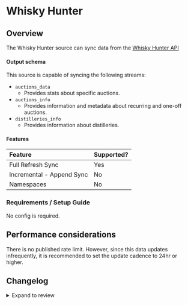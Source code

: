 # Whisky Hunter

## Overview

The Whisky Hunter source can sync data from the [Whisky Hunter API](https://whiskyhunter.net/api/)

#### Output schema

This source is capable of syncing the following streams:

- `auctions_data`
  - Provides stats about specific auctions.
- `auctions_info`
  - Provides information and metadata about recurring and one-off auctions.
- `distilleries_info`
  - Provides information about distilleries.

#### Features

| Feature                   | Supported? |
| :------------------------ | :--------- |
| Full Refresh Sync         | Yes        |
| Incremental - Append Sync | No         |
| Namespaces                | No         |

### Requirements / Setup Guide

No config is required.

## Performance considerations

There is no published rate limit. However, since this data updates infrequently, it is recommended to set the update cadence to 24hr or higher.

## Changelog

<details>
  <summary>Expand to review</summary>

| Version | Date       | Pull Request                                             | Subject                                          |
| :------ | :--------- | :------------------------------------------------------- | :----------------------------------------------- |
| 0.1.13 | 2024-08-10 | [43553](https://github.com/airbytehq/airbyte/pull/43553) | Update dependencies |
| 0.1.12 | 2024-08-03 | [43090](https://github.com/airbytehq/airbyte/pull/43090) | Update dependencies |
| 0.1.11 | 2024-07-27 | [42807](https://github.com/airbytehq/airbyte/pull/42807) | Update dependencies |
| 0.1.10 | 2024-07-20 | [42344](https://github.com/airbytehq/airbyte/pull/42344) | Update dependencies |
| 0.1.9 | 2024-07-13 | [41790](https://github.com/airbytehq/airbyte/pull/41790) | Update dependencies |
| 0.1.8 | 2024-07-10 | [41474](https://github.com/airbytehq/airbyte/pull/41474) | Update dependencies |
| 0.1.7 | 2024-07-09 | [41217](https://github.com/airbytehq/airbyte/pull/41217) | Update dependencies |
| 0.1.6 | 2024-07-06 | [40841](https://github.com/airbytehq/airbyte/pull/40841) | Update dependencies |
| 0.1.5 | 2024-06-25 | [40489](https://github.com/airbytehq/airbyte/pull/40489) | Update dependencies |
| 0.1.4 | 2024-06-22 | [40017](https://github.com/airbytehq/airbyte/pull/40017) | Update dependencies |
| 0.1.3 | 2024-06-06 | [39219](https://github.com/airbytehq/airbyte/pull/39219) | [autopull] Upgrade base image to v1.2.2 |
| 0.1.2 | 2024-06-05 | [38841](https://github.com/airbytehq/airbyte/pull/38841) | Make compatible with builder |
| 0.1.1 | 2024-05-21 | [38508](https://github.com/airbytehq/airbyte/pull/38508) | [autopull] base image + poetry + up_to_date |
| 0.1.0 | 2022-10-12 | [17918](https://github.com/airbytehq/airbyte/pull/17918) | Initial release supporting the Whisky Hunter API |

</details>
